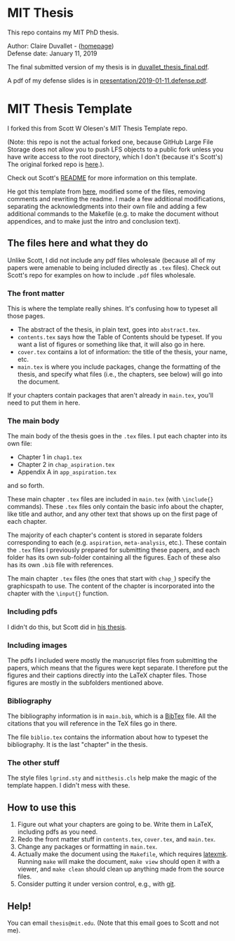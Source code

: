 # MIT Thesis

This repo contains my MIT PhD thesis.

Author: Claire Duvallet - ([homepage](https://cduvallet.github.io/))    
Defense date: January 11, 2019

The final submitted version of my thesis is in [duvallet_thesis_final.pdf](./duvallet_thesis_final.pdf).

A pdf of my defense slides is in [presentation/2019-01-11.defense.pdf](presentation/2019-01-11.defense.pdf).

# MIT Thesis Template

I forked this from Scott W Olesen's MIT Thesis Template repo.

(Note: this repo is not the actual forked one, because GitHub Large File Storage does not allow you to push LFS objects to a public fork unless you have write access to the root directory, which I don't (because it's Scott's)
The original forked repo is [here](https://github.com/cduvallet/mit-thesis/).).

Check out Scott's [README](https://github.com/swo/mit-thesis) for more
information on this template.

He got this template from [here](http://web.mit.edu/thesis/tex), modified some of the files, removing comments and rewriting the readme.
I made a few additional modifications, separating the acknowledgments into their own file and adding a few additional commands to the Makefile (e.g. to make the document without appendices, and to make just the intro and conclusion text).

## The files here and what they do

Unlike Scott, I did not include any pdf files wholesale (because all of my papers were amenable to being included directly as `.tex` files).
Check out Scott's repo for examples on how to include `.pdf` files wholesale.

### The front matter

This is where the template really shines. It's confusing how to typeset
all those pages.

- The abstract of the thesis, in plain text, goes into `abstract.tex`.
- `contents.tex` says how the Table of Contents should be typeset. If you want a list of figures or something like that, it will also go in here.
- `cover.tex` contains a lot of information: the title of the thesis, your name, etc.
- `main.tex` is where you include packages, change the formatting of the thesis, and specify what files (i.e., the chapters, see below) will go into the document.

If your chapters contain packages that aren't already in `main.tex`, you'll need to put them in here.

### The main body

The main body of the thesis goes in the `.tex` files. I put each chapter
into its own file:

- Chapter 1 in `chap1.tex`
- Chapter 2 in `chap_aspiration.tex`
- Appendix A in `app_aspiration.tex`

and so forth.

These main chapter `.tex` files are included in `main.tex` (with `\include{}` commands).
These `.tex` files only contain the basic info about the chapter, like title and author, and any other text that shows up on the first page of each chapter.

The majority of each chapter's content is stored in separate folders corresponding to each (e.g. `aspiration`, `meta-analysis`, etc.).
These contain the `.tex` files I previously prepared for submitting these papers, and each folder has its own sub-folder containing all the figures.
Each of these also has its own `.bib` file with references.

The main chapter `.tex` files (the ones that start with `chap_`) specify the graphicspath to use.
The content of the chapter is incorporated into the chapter with the `\input{}` function.

### Including pdfs

I didn't do this, but Scott did in [his thesis](https://github.com/swo/mit-thesis#including-pdfs).

### Including images

The pdfs I included were mostly the manuscript files from submitting the papers, which means
that the figures were kept separate. I therefore put the figures and their captions directly
into the LaTeX chapter files. Those figures are mostly in the subfolders mentioned above.

### Bibliography

The bibliography information is in `main.bib`, which is a
[BibTex](https://en.wikibooks.org/wiki/LaTeX/Bibliography_Management) file.
All the citations that you will reference in the TeX files go in there.

The file `biblio.tex` contains the information about how to typeset
the bibliography. It is the last "chapter" in the thesis.

### The other stuff

The style files `lgrind.sty` and `mitthesis.cls` help make the magic of the template happen.
I didn't mess with these.

## How to use this

1. Figure out what your chapters are going to be. Write them in LaTeX, including pdfs as you need.
2. Redo the front matter stuff in `contents.tex`, `cover.tex`, and `main.tex`.
3. Change any packages or formatting in `main.tex`.
4. Actually make the document using the `Makefile`, which requires [latexmk](https://www.ctan.org/pkg/latexmk/?lang=en). Running `make` will make the document, `make view` should open it with a viewer, and `make clean` should clean up anything made from the source files.
5. Consider putting it under version control, e.g., with [git](https://git-scm.com/).

## Help!

You can email `thesis@mit.edu`. (Note that this email goes to Scott and not me).
